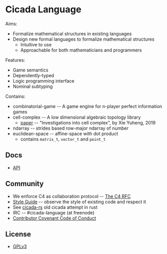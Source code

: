 # Cicada Language

Aims:
- Formalize mathematical structures in existing languages
- Design new formal languages to formalize mathematical structures
  - Intuitive to use
  - Approachable for both mathematicians and programmers

Features:
- Game semantics
- Dependently-typed
- Logic programming interface
- Nominal subtyping

Contains:
- combinatorial-game -- A game engine for n-player perfect information games
- cell-complex -- A low dimensional algebraic topology library
  - [paper](https://xieyuheng.github.io/writing/investigations-into-cell-complex.html)
  -- "Investigations into cell complex", by Xie Yuheng, 2019
- ndarray -- strides based row-major ndarray of number
- euclidean-space -- affine-space with dot product
  - contains `matrix_t`, `vector_t` and `point_t`

## Docs

- [API](http://api.cicada.surge.sh)

## Community

- We enforce C4 as collaboration protocol -- [The C4 RFC](https://rfc.zeromq.org/spec:42/C4)
- [Style Guide](STYLE-GUIDE.md) -- observe the style of existing code and respect it
- See [cicada-rs](http://github.com/xieyuheng/cicada-rs) old cicada attempt in rust
- IRC -- #cicada-language (at freenode)
- [Contributor Covenant Code of Conduct](CODE-OF-CONDUCT.md)

## License

- [GPLv3](LICENSE)
